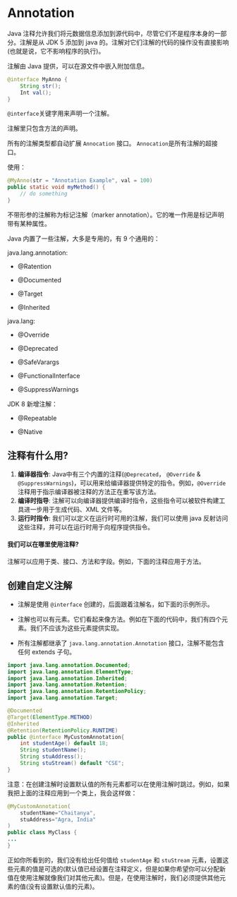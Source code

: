 # Annotation

Java 注释允许我们将元数据信息添加到源代码中，尽管它们不是程序本身的一部分。注解是从 JDK 5 添加到 java 的。注解对它们注解的代码的操作没有直接影响\(也就是说，它不影响程序的执行\)。

注解由 Java 提供，可以在源文件中嵌入附加信息。

```java
@interface MyAnno {
    String str();
    Int val();
}
```

`@interface`关键字用来声明一个注解。

注解里只包含方法的声明。

所有的注解类型都自动扩展 `Annocation` 接口。 `Annocation`是所有注解的超接口。

使用：

```java
@MyAnno(str = "Annotation Example", val = 100)
public static void myMethod() {
    // do something
}
```

不带形参的注解称为标记注解（marker annotation）。它的唯一作用是标记声明带有某种属性。

Java 内置了一些注解，大多是专用的，有 9 个通用的：

java.lang.annotation:

* @Ratention

* @Documented

* @Target

* @Inherited

java.lang:

* @Override

* @Deprecated

* @SafeVarargs

* @FunctionalInterface

* @SuppressWarnings

JDK 8 新增注解：

* @Repeatable

* @Native

## 注释有什么用?

1. **编译器指令**: Java中有三个内置的注释\(`@Deprecated`， `@Override` & `@SuppressWarnings`\)，可以用来给编译器提供特定的指令。例如，`@Override`注释用于指示编译器被注释的方法正在重写该方法。
2. **编译时指导**: 注解可以向编译器提供编译时指令，这些指令可以被软件构建工具进一步用于生成代码、XML 文件等。
3. **运行时指令**: 我们可以定义在运行时可用的注解，我们可以使用 java 反射访问这些注释，并可以在运行时用于向程序提供指令。

#### 我们可以在哪里使用注释?

注解可以应用于类、接口、方法和字段。例如，下面的注释应用于方法。

## 创建自定义注解

* 注解是使用 `@interface` 创建的，后面跟着注解名，如下面的示例所示。

* 注解也可以有元素。它们看起来像方法。例如在下面的代码中，我们有四个元素。我们不应该为这些元素提供实现。

* 所有注解都继承了 `java.lang.annotation.Annotation` 接口，注解不能包含任何 extends 子句。

```java
import java.lang.annotation.Documented;
import java.lang.annotation.ElementType;
import java.lang.annotation.Inherited;
import java.lang.annotation.Retention;
import java.lang.annotation.RetentionPolicy;
import java.lang.annotation.Target;

@Documented
@Target(ElementType.METHOD)
@Inherited
@Retention(RetentionPolicy.RUNTIME)
public @interface MyCustomAnnotation{
    int studentAge() default 18;
    String studentName();
    String stuAddress();
    String stuStream() default "CSE";
}
```

注意：在创建注解时设置默认值的所有元素都可以在使用注解时跳过。例如，如果我把上面的注释应用到一个类上，我会这样做：

```java
@MyCustomAnnotation(
    studentName="Chaitanya",
    stuAddress="Agra, India"
)
public class MyClass {
...
}
```

正如你所看到的，我们没有给出任何值给 `studentAge` 和 `stuStream` 元素，设置这些元素的值是可选的\(默认值已经设置在注释定义，但是如果你希望你可以分配新值在使用注解就像我们对其他元素\)。但是，在使用注解时，我们必须提供其他元素的值\(没有设置默认值的元素\)。

